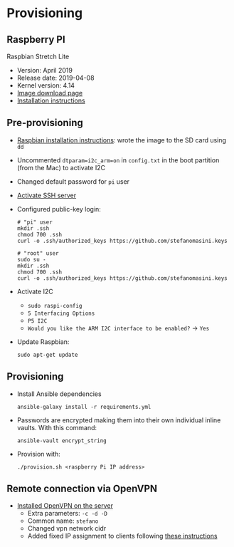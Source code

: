 # Provisioning

## Raspberry PI

Raspbian Stretch Lite
  - Version: April 2019
  - Release date: 2019-04-08
  - Kernel version: 4.14
  - [Image download page](https://www.raspberrypi.org/downloads/raspbian/)
  - [Installation instructions](https://www.raspberrypi.org/documentation/installation/installing-images/mac.md)
  
## Pre-provisioning

 - [Raspbian installation instructions](https://www.raspberrypi.org/documentation/installation/installing-images/README.md): wrote the image to the SD card using `dd`
 - Uncommented `dtparam=i2c_arm=on` in `config.txt` in the boot partition (from the Mac) to activate I2C
 - Changed default password for `pi` user
 - [Activate SSH server](https://www.raspberrypi.org/documentation/remote-access/ssh/)
 - Configured public-key login:
     
       # "pi" user
       mkdir .ssh
       chmod 700 .ssh
       curl -o .ssh/authorized_keys https://github.com/stefanomasini.keys
       
       # "root" user
       sudo su -
       mkdir .ssh
       chmod 700 .ssh
       curl -o .ssh/authorized_keys https://github.com/stefanomasini.keys
       
 - Activate I2C
 
   - `sudo raspi-config`
   - `5 Interfacing Options`
   - `P5 I2C`
   - `Would you like the ARM I2C interface to be enabled?` -> `Yes`

 - Update Raspbian:
 
       sudo apt-get update


## Provisioning

 - Install Ansible dependencies
 
       ansible-galaxy install -r requirements.yml

 - Passwords are encrypted making them into their own individual inline vaults. With this command:
 
       ansible-vault encrypt_string

 - Provision with:
 
       ./provision.sh <raspberry Pi IP address>


## Remote connection via OpenVPN

 - [Installed OpenVPN on the server](https://github.com/kylemanna/docker-openvpn)
   - Extra parameters: `-c -d -D`
   - Common name: `stefano`
   - Changed vpn network cidr
   - Added fixed IP assignment to clients following [these instructions](https://www.itsfullofstars.de/2018/09/openvpn-assign-static-ip-to-client/)
